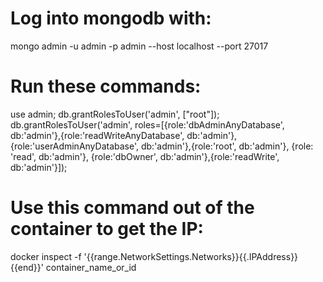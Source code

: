 # Log into mongodb with:
mongo admin -u admin -p admin --host localhost --port 27017

# Run these commands:
use admin;
db.grantRolesToUser('admin', ["root"]);
db.grantRolesToUser('admin', roles=[{role:'dbAdminAnyDatabase', db:'admin'},{role:'readWriteAnyDatabase', db:'admin'},{role:'userAdminAnyDatabase', db:'admin'},{role:'root', db:'admin'}, {role: 'read', db:'admin'}, {role:'dbOwner', db:'admin'},{role:'readWrite', db:'admin'}]);


# Use this command out of the container to get the IP:
docker inspect -f '{{range.NetworkSettings.Networks}}{{.IPAddress}}{{end}}' container_name_or_id
